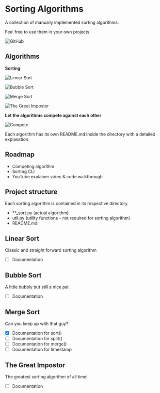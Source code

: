# Sorting Algorithms
A collection of manually implemented sorting algorithms.

Feel free to use them in your own projects.

![GitHub](https://img.shields.io/github/license/ChristopherKlix/sorting_algorithms?style=for-the-badge)

## Algorithms

**Sorting**

![Linear Sort](https://img.shields.io/badge/Linear%20Sort-works-success?style=for-the-badge)

![Bubble Sort](https://img.shields.io/badge/Bubble%20Sort-works-success?style=for-the-badge)

![Merge Sort](https://img.shields.io/badge/Merge%20Sort-works-success?style=for-the-badge)

![The Great Impostor](https://img.shields.io/badge/The%20Great%20Impostor-works-success?style=for-the-badge)

**Let the algorithms compete against each other**

![Compete](https://img.shields.io/badge/Compete-works-success?style=for-the-badge)

Each algorithm has its own README.md inside the directory with a detailed explanation.

## Roadmap
* Competing algorithm
* Sorting CLI
* YouTube explainer video & code walkthrough

## Project structure
Each sorting algorithm is contained in its respective directory.
* \*\*_sort.py (actual algorithm)
* util.py (utility functions - not required for sorting algorithm)
* README.md

## Linear Sort
Classic and straight forward sorting algorithm
- [ ] Documentation

## Bubble Sort
A little bubbly but still a nice pal.
- [ ] Documentation

## Merge Sort
Can you keep up with that guy?
- [x] Documentation for sort()
- [ ] Documentation for split()
- [ ] Documentation for merge()
- [ ] Documentation for timestamp

## The Great Impostor
The greatest sorting algorithm of all time!
- [ ] Documentation
